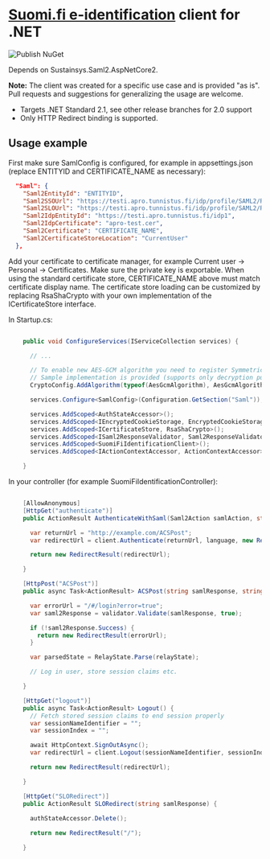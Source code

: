 ﻿# [Suomi.fi e-identification](https://esuomi.fi/suomi-fi-services/suomi-fi-e-identification/?lang=en) client for .NET

![Publish NuGet](https://github.com/Innofactor/Innofactor.SuomiFiIdentificationClient/workflows/Publish%20NuGet/badge.svg)

Depends on Sustainsys.Saml2.AspNetCore2.

**Note:**
The client was created for a specific use case and is provided "as is". Pull requests and suggestions for generalizing the usage are welcome.

* Targets .NET Standard 2.1, see other release branches for 2.0 support
* Only HTTP Redirect binding is supported. 

## Usage example 

First make sure SamlConfig is configured, for example in appsettings.json (replace ENTITYID and CERTIFICATE_NAME as necessary):

```json
  "Saml": {
    "Saml2EntityId": "ENTITYID",
    "Saml2SSOUrl": "https://testi.apro.tunnistus.fi/idp/profile/SAML2/Redirect/SSO",
    "Saml2SLOUrl": "https://testi.apro.tunnistus.fi/idp/profile/SAML2/Redirect/SLO",
    "Saml2IdpEntityId": "https://testi.apro.tunnistus.fi/idp1",
    "Saml2IdpCertificate": "apro-test.cer",
    "Saml2Certificate": "CERTIFICATE_NAME",
    "Saml2CertificateStoreLocation": "CurrentUser"
  },
```

Add your certificate to certificate manager, for example Current user -> Personal -> Certificates. 
Make sure the private key is exportable. When using the standard certificate store, 
CERTIFICATE_NAME above must match certificate display name. The certificate store loading can be customized by
replacing RsaShaCrypto with your own implementation of the ICertificateStore interface.

In Startup.cs:

```csharp

    public void ConfigureServices(IServiceCollection services) {

      // ...

      // To enable new AES-GCM algorithm you need to register SymmetricAlgorithm implementation for it via System.Security.Cryptography.CryptoConfig.AddAlgorithm()
      // Sample implementation is provided (supports only decryption purposes). This can be registered with:
      CryptoConfig.AddAlgorithm(typeof(AesGcmAlgorithm), AesGcmAlgorithm.AesGcm128Identifier);

      services.Configure<SamlConfig>(Configuration.GetSection("Saml"));

      services.AddScoped<AuthStateAccessor>();
      services.AddScoped<IEncryptedCookieStorage, EncryptedCookieStorage>();
      services.AddScoped<ICertificateStore, RsaShaCrypto>();
      services.AddScoped<ISaml2ResponseValidator, Saml2ResponseValidator>();
      services.AddScoped<SuomiFiIdentificationClient>();
      services.AddScoped<IActionContextAccessor, ActionContextAccessor>();

    }

```

In your controller (for example SuomiFiIdentificationController):
```csharp

    [AllowAnonymous]
    [HttpGet("authenticate")]
    public ActionResult AuthenticateWithSaml(Saml2Action samlAction, string language = "") {

      var returnUrl = "http://example.com/ACSPost";
      var redirectUrl = client.Authenticate(returnUrl, language, new RelayState(Saml2Action.Register, string.Empty, language));

      return new RedirectResult(redirectUrl);

    }

    [HttpPost("ACSPost")]
    public async Task<ActionResult> ACSPost(string samlResponse, string relayState = "") {

      var errorUrl = "/#/login?error=true";
      var saml2Response = validator.Validate(samlResponse, true);

      if (!saml2Response.Success) {
        return new RedirectResult(errorUrl);
      }

      var parsedState = RelayState.Parse(relayState);

      // Log in user, store session claims etc.

    }

    [HttpGet("logout")]
    public async Task<ActionResult> Logout() {
      // Fetch stored session claims to end session properly
      var sessionNameIdentifier = "";
      var sessionIndex = "";

      await HttpContext.SignOutAsync();
      var redirectUrl = client.Logout(sessionNameIdentifier, sessionIndex);

      return new RedirectResult(redirectUrl);

    }

    [HttpGet("SLORedirect")]
    public ActionResult SLORedirect(string samlResponse) {

      authStateAccessor.Delete();
      
      return new RedirectResult("/");

    }

```
